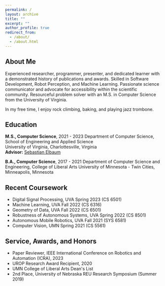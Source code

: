 ```yaml
---
permalink: /
layout: archive
title: ""
excerpt: ""
author_profile: true
redirect_from:
  - /about/
  - /about.html
---
```


## About Me
Experienced researcher, programmer, presenter, and dedicated learner with a demonstrated history of publications and awards. Skilled in Software Development, Robot Perception, and Machine Learning. Passionate science communicator and advocate for accessibility within the scientific community. Resourceful problem solver with an M.S. in Computer Science from the University of Virginia.

In my free time, I enjoy rock climbing, baking, and playing jazz trombone.

## Education

**M.S., Computer Science**,  2021 - 2023
Department of Computer Science, School of Engineering and Applied Science  
University of Virginia, Charlottesville, Virginia  
**Advisor:** [Sebastian Elbaum](https://www.cs.virginia.edu/~se4ja/)

**B.A., Computer Science**, 2017 - 2021
Department of Computer Science and Engineering, College of Liberal Arts
University of Minnesota - Twin Cities, Minneapolis, Minnesota  

## Recent Coursework
* Digital Signal Processing, UVA Spring 2023 (CS 6501)
* Machine Learning, UVA Fall 2022 (CS 6316)
* Geometry of Data, UVA Fall 2022 (CS 6501)
* Robustness of Autonomous Systems, UVA Spring 2022 (CS 8501)
* Autonomous Mobile Robotics, UVA Fall 2021 (SYS 6581)
* Computer Vision, UMN Spring 2021 (CS 5561)


## Service, Awards, and Honors

* Paper Reviewer, IEEE International Conference on Robotics and Automation (ICRA), 2023
* UROP Research Award Recipient, 2020
* UMN College of Liberal Arts Dean's List
* 2nd Place, University of Nebraska REU Research Symposium (Summer 2019)
